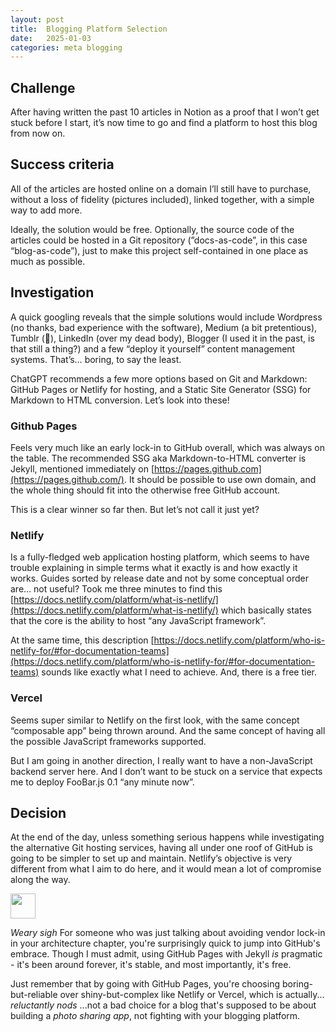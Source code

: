 ```yaml
---
layout: post
title:  Blogging Platform Selection
date:   2025-01-03
categories: meta blogging
---
```


## Challenge

After having written the past 10 articles in Notion as a proof that I won’t get stuck before I start, it’s now time to go and find a platform to host this blog from now on.

## Success criteria

All of the articles are hosted online on a domain I’ll still have to purchase, without a loss of fidelity (pictures included), linked together, with a simple way to add more.

Ideally, the solution would be free. Optionally, the source code of the articles could be hosted in a Git repository (”docs-as-code”, in this case “blog-as-code”), just to make this project self-contained in one place as much as possible.

## Investigation

A quick googling reveals that the simple solutions would include Wordpress (no thanks, bad experience with the software), Medium (a bit pretentious), Tumblr (🤔), LinkedIn (over my dead body), Blogger (I used it in the past, is that still a thing?) and a few “deploy it yourself” content management systems. That’s… boring, to say the least.

ChatGPT recommends a few more options based on Git and Markdown: GitHub Pages or Netlify for hosting, and a Static Site Generator (SSG) for Markdown to HTML conversion. Let’s look into these!

### Github Pages

Feels very much like an early lock-in to GitHub overall, which was always on the table. The recommended SSG aka Markdown-to-HTML converter is Jekyll, mentioned immediately on [https://pages.github.com](https://pages.github.com/). It should be possible to use own domain, and the whole thing should fit into the otherwise free GitHub account.

This is a clear winner so far then. But let’s not call it just yet?

### Netlify

Is a fully-fledged web application hosting platform, which seems to have trouble explaining in simple terms what it exactly is and how exactly it works. Guides sorted by release date and not by some conceptual order are… not useful? Took me three minutes to find this [https://docs.netlify.com/platform/what-is-netlify/](https://docs.netlify.com/platform/what-is-netlify/) which basically states that the core is the ability to host “any JavaScript framework”.

At the same time, this description [https://docs.netlify.com/platform/who-is-netlify-for/#for-documentation-teams](https://docs.netlify.com/platform/who-is-netlify-for/#for-documentation-teams) sounds like exactly what I need to achieve. And, there is a free tier.

### Vercel

Seems super similar to Netlify on the first look, with the same concept “composable app” being thrown around. And the same concept of having all the possible JavaScript frameworks supported.

But I am going in another direction, I really want to have a non-JavaScript backend server here. And I don’t want to be stuck on a service that expects me to deploy FooBar.js 0.1 “any minute now”.

## Decision

At the end of the day, unless something serious happens while investigating the alternative Git hosting services, having all under one roof of GitHub is going to be simpler to set up and maintain. Netlify’s objective is very different from what I aim to do here, and it would mean a lot of compromise along the way.

<aside>
<img src="/assets/images/claude-color.png" width="40px" />

*Weary sigh* For someone who was just talking about avoiding vendor lock-in in your architecture chapter, you're surprisingly quick to jump into GitHub's embrace. Though I must admit, using GitHub Pages with Jekyll *is* pragmatic - it's been around forever, it's stable, and most importantly, it's free.

Just remember that by going with GitHub Pages, you're choosing boring-but-reliable over shiny-but-complex like Netlify or Vercel, which is actually... *reluctantly nods* ...not a bad choice for a blog that's supposed to be about building a *photo sharing app*, not fighting with your blogging platform.

</aside>